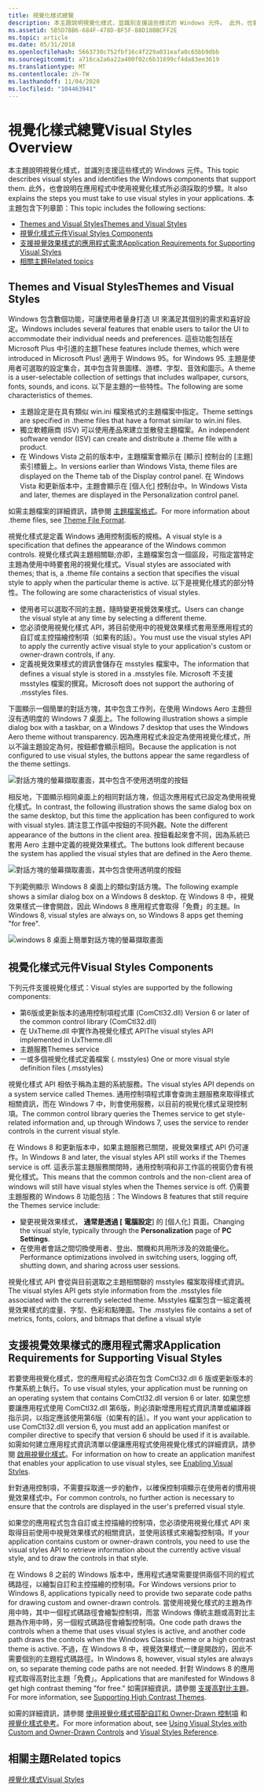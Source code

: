 ```yaml
---
title: 視覺化樣式總覽
description: 本主題說明視覺化樣式，並識別支援這些樣式的 Windows 元件。 此外，也會說明在應用程式中使用視覺化樣式所必須採取的步驟。
ms.assetid: 5B5D7BB6-684F-478D-BF5F-B8D18BBCFF2E
ms.topic: article
ms.date: 05/31/2018
ms.openlocfilehash: 5663730c752fbf16c4f229a031eafa0c65bb9dbb
ms.sourcegitcommit: a716ca2a6a22a400f02c6b31699cf4da83ee3619
ms.translationtype: MT
ms.contentlocale: zh-TW
ms.lasthandoff: 11/04/2020
ms.locfileid: "104463941"
---
```

# <a name="visual-styles-overview"></a><span data-ttu-id="53e27-104">視覺化樣式總覽</span><span class="sxs-lookup"><span data-stu-id="53e27-104">Visual Styles Overview</span></span>

<span data-ttu-id="53e27-105">本主題說明視覺化樣式，並識別支援這些樣式的 Windows 元件。</span><span class="sxs-lookup"><span data-stu-id="53e27-105">This topic describes visual styles and identifies the Windows components that support them.</span></span> <span data-ttu-id="53e27-106">此外，也會說明在應用程式中使用視覺化樣式所必須採取的步驟。</span><span class="sxs-lookup"><span data-stu-id="53e27-106">It also explains the steps you must take to use visual styles in your applications.</span></span> <span data-ttu-id="53e27-107">本主題包含下列章節：</span><span class="sxs-lookup"><span data-stu-id="53e27-107">This topic includes the following sections:</span></span>

-   [<span data-ttu-id="53e27-108">Themes and Visual Styles</span><span class="sxs-lookup"><span data-stu-id="53e27-108">Themes and Visual Styles</span></span>](#themes-and-visual-styles)
-   [<span data-ttu-id="53e27-109">視覺化樣式元件</span><span class="sxs-lookup"><span data-stu-id="53e27-109">Visual Styles Components</span></span>](#visual-styles-components)
-   [<span data-ttu-id="53e27-110">支援視覺效果樣式的應用程式需求</span><span class="sxs-lookup"><span data-stu-id="53e27-110">Application Requirements for Supporting Visual Styles</span></span>](#application-requirements-for-supporting-visual-styles)
-   [<span data-ttu-id="53e27-111">相關主題</span><span class="sxs-lookup"><span data-stu-id="53e27-111">Related topics</span></span>](#related-topics)

## <a name="themes-and-visual-styles"></a><span data-ttu-id="53e27-112">Themes and Visual Styles</span><span class="sxs-lookup"><span data-stu-id="53e27-112">Themes and Visual Styles</span></span>

<span data-ttu-id="53e27-113">Windows 包含數個功能，可讓使用者量身打造 UI 來滿足其個別的需求和喜好設定。</span><span class="sxs-lookup"><span data-stu-id="53e27-113">Windows includes several features that enable users to tailor the UI to accommodate their individual needs and preferences.</span></span> <span data-ttu-id="53e27-114">這些功能包括在 Microsoft Plus 中引進的主題</span><span class="sxs-lookup"><span data-stu-id="53e27-114">These features include themes, which were introduced in Microsoft Plus!</span></span> <span data-ttu-id="53e27-115">適用于 Windows 95。</span><span class="sxs-lookup"><span data-stu-id="53e27-115">for Windows 95.</span></span> <span data-ttu-id="53e27-116">主題是使用者可選取的設定集合，其中包含背景圖樣、游標、字型、音效和圖示。</span><span class="sxs-lookup"><span data-stu-id="53e27-116">A theme is a user-selectable collection of settings that includes wallpaper, cursors, fonts, sounds, and icons.</span></span> <span data-ttu-id="53e27-117">以下是主題的一些特性。</span><span class="sxs-lookup"><span data-stu-id="53e27-117">The following are some characteristics of themes.</span></span>

-   <span data-ttu-id="53e27-118">主題設定是在具有類似 win.ini 檔案格式的主題檔案中指定。</span><span class="sxs-lookup"><span data-stu-id="53e27-118">Theme settings are specified in .theme files that have a format similar to win.ini files.</span></span>
-   <span data-ttu-id="53e27-119">獨立軟體廠商 (ISV) 可以使用產品來建立並散發主題檔案。</span><span class="sxs-lookup"><span data-stu-id="53e27-119">An independent software vendor (ISV) can create and distribute a .theme file with a product.</span></span>
-   <span data-ttu-id="53e27-120">在 Windows Vista 之前的版本中，主題檔案會顯示在 [顯示] 控制台的 [主題] 索引標籤上。</span><span class="sxs-lookup"><span data-stu-id="53e27-120">In versions earlier than Windows Vista, theme files are displayed on the Theme tab of the Display control panel.</span></span> <span data-ttu-id="53e27-121">在 Windows Vista 和更新版本中，主題會顯示在 [個人化] 控制台中。</span><span class="sxs-lookup"><span data-stu-id="53e27-121">In Windows Vista and later, themes are displayed in the Personalization control panel.</span></span>

<span data-ttu-id="53e27-122">如需主題檔案的詳細資訊，請參閱 [主題檔案格式](themesfileformat-overview.md)。</span><span class="sxs-lookup"><span data-stu-id="53e27-122">For more information about .theme files, see [Theme File Format](themesfileformat-overview.md).</span></span>

<span data-ttu-id="53e27-123">視覺化樣式是定義 Windows 通用控制面板的規格。</span><span class="sxs-lookup"><span data-stu-id="53e27-123">A visual style is a specification that defines the appearance of the Windows common controls.</span></span> <span data-ttu-id="53e27-124">視覺化樣式與主題相關聯;亦即，主題檔案包含一個區段，可指定當特定主題為使用中時要套用的視覺化樣式。</span><span class="sxs-lookup"><span data-stu-id="53e27-124">Visual styles are associated with themes; that is, a .theme file contains a section that specifies the visual style to apply when the particular theme is active.</span></span> <span data-ttu-id="53e27-125">以下是視覺化樣式的部分特性。</span><span class="sxs-lookup"><span data-stu-id="53e27-125">The following are some characteristics of visual styles.</span></span>

-   <span data-ttu-id="53e27-126">使用者可以選取不同的主題，隨時變更視覺效果樣式。</span><span class="sxs-lookup"><span data-stu-id="53e27-126">Users can change the visual style at any time by selecting a different theme.</span></span>
-   <span data-ttu-id="53e27-127">您必須使用視覺化樣式 API，將目前使用中的視覺效果樣式套用至應用程式的自訂或主控描繪控制項（如果有的話）。</span><span class="sxs-lookup"><span data-stu-id="53e27-127">You must use the visual styles API to apply the currently active visual style to your application's custom or owner-drawn controls, if any.</span></span>
-   <span data-ttu-id="53e27-128">定義視覺效果樣式的資訊會儲存在 msstyles 檔案中。</span><span class="sxs-lookup"><span data-stu-id="53e27-128">The information that defines a visual style is stored in a .msstyles file.</span></span> <span data-ttu-id="53e27-129">Microsoft 不支援 msstyles 檔案的撰寫。</span><span class="sxs-lookup"><span data-stu-id="53e27-129">Microsoft does not support the authoring of .msstyles files.</span></span>


<span data-ttu-id="53e27-130">下圖顯示一個簡單的對話方塊，其中包含工作列，在使用 Windows Aero 主題但沒有透明度的 Windows 7 桌面上。</span><span class="sxs-lookup"><span data-stu-id="53e27-130">The following illustration shows a simple dialog box with a taskbar, on a Windows 7 desktop that uses the Windows Aero theme without transparency.</span></span> <span data-ttu-id="53e27-131">因為應用程式未設定為使用視覺化樣式，所以不論主題設定為何，按鈕都會顯示相同。</span><span class="sxs-lookup"><span data-stu-id="53e27-131">Because the application is not configured to use visual styles, the buttons appear the same regardless of the theme settings.</span></span>

![對話方塊的螢幕擷取畫面，其中包含不使用透明度的按鈕](images/tb-wostyles.png)

<span data-ttu-id="53e27-133">相反地，下圖顯示相同桌面上的相同對話方塊，但這次應用程式已設定為使用視覺化樣式。</span><span class="sxs-lookup"><span data-stu-id="53e27-133">In contrast, the following illustration shows the same dialog box on the same desktop, but this time the application has been configured to work with visual styles.</span></span> <span data-ttu-id="53e27-134">請注意工作區中按鈕的不同外觀。</span><span class="sxs-lookup"><span data-stu-id="53e27-134">Note the different appearance of the buttons in the client area.</span></span> <span data-ttu-id="53e27-135">按鈕看起來會不同，因為系統已套用 Aero 主題中定義的視覺效果樣式。</span><span class="sxs-lookup"><span data-stu-id="53e27-135">The buttons look different because the system has applied the visual styles that are defined in the Aero theme.</span></span>

![對話方塊的螢幕擷取畫面，其中包含使用透明度的按鈕](images/tb-withstyles.png)

<span data-ttu-id="53e27-137">下列範例顯示 Windows 8 桌面上的類似對話方塊。</span><span class="sxs-lookup"><span data-stu-id="53e27-137">The following example shows a similar dialog box on a Windows 8 desktop.</span></span> <span data-ttu-id="53e27-138">在 Windows 8 中，視覺效果樣式一律會開啟，因此 Windows 8 應用程式會取得「免費」的主題。</span><span class="sxs-lookup"><span data-stu-id="53e27-138">In Windows 8, visual styles are always on, so Windows 8 apps get theming "for free".</span></span>

![windows 8 桌面上簡單對話方塊的螢幕擷取畫面](images/tb-win8.png)

## <a name="visual-styles-components"></a><span data-ttu-id="53e27-140">視覺化樣式元件</span><span class="sxs-lookup"><span data-stu-id="53e27-140">Visual Styles Components</span></span>

<span data-ttu-id="53e27-141">下列元件支援視覺化樣式：</span><span class="sxs-lookup"><span data-stu-id="53e27-141">Visual styles are supported by the following components:</span></span>

-   <span data-ttu-id="53e27-142">第6版或更新版本的通用控制項程式庫 (ComCtl32.dll) </span><span class="sxs-lookup"><span data-stu-id="53e27-142">Version 6 or later of the common control library (ComCtl32.dll)</span></span>
-   <span data-ttu-id="53e27-143">在 UxTheme.dll 中實作為視覺化樣式 API</span><span class="sxs-lookup"><span data-stu-id="53e27-143">The visual styles API implemented in UxTheme.dll</span></span>
-   <span data-ttu-id="53e27-144">主題服務</span><span class="sxs-lookup"><span data-stu-id="53e27-144">Themes service</span></span>
-   <span data-ttu-id="53e27-145">一或多個視覺化樣式定義檔案 (. msstyles) </span><span class="sxs-lookup"><span data-stu-id="53e27-145">One or more visual style definition files (.msstyles)</span></span>

<span data-ttu-id="53e27-146">視覺化樣式 API 相依于稱為主題的系統服務。</span><span class="sxs-lookup"><span data-stu-id="53e27-146">The visual styles API depends on a system service called Themes.</span></span> <span data-ttu-id="53e27-147">通用控制項程式庫會查詢主題服務來取得樣式相關資訊，而在 Windows 7 中，則會使用服務，以目前的視覺化樣式呈現控制項。</span><span class="sxs-lookup"><span data-stu-id="53e27-147">The common control library queries the Themes service to get style-related information and, up through Windows 7, uses the service to render controls in the current visual style.</span></span>

<span data-ttu-id="53e27-148">在 Windows 8 和更新版本中，如果主題服務已關閉，視覺效果樣式 API 仍可運作。</span><span class="sxs-lookup"><span data-stu-id="53e27-148">In Windows 8 and later, the visual styles API still works if the Themes service is off.</span></span> <span data-ttu-id="53e27-149">這表示當主題服務關閉時，通用控制項和非工作區的視窗仍會有視覺化樣式。</span><span class="sxs-lookup"><span data-stu-id="53e27-149">This means that the common controls and the non-client area of windows will still have visual styles when the Themes service is off.</span></span> <span data-ttu-id="53e27-150">仍需要主題服務的 Windows 8 功能包括：</span><span class="sxs-lookup"><span data-stu-id="53e27-150">The Windows 8 features that still require the Themes service include:</span></span>

-   <span data-ttu-id="53e27-151">變更視覺效果樣式， **通常是透過 [** **電腦設定**] 的 [個人化] 頁面。</span><span class="sxs-lookup"><span data-stu-id="53e27-151">Changing the visual style, typically through the **Personalization** page of **PC Settings**.</span></span>
-   <span data-ttu-id="53e27-152">在使用者會話之間切換使用者、登出、關機和共用所涉及的效能優化。</span><span class="sxs-lookup"><span data-stu-id="53e27-152">Performance optimizations involved in switching users, logging off, shutting down, and sharing across user sessions.</span></span>

<span data-ttu-id="53e27-153">視覺化樣式 API 會從與目前選取之主題相關聯的 msstyles 檔案取得樣式資訊。</span><span class="sxs-lookup"><span data-stu-id="53e27-153">The visual styles API gets style information from the .msstyles file associated with the currently selected theme.</span></span> <span data-ttu-id="53e27-154">Msstyles 檔案包含一組定義視覺效果樣式的度量、字型、色彩和點陣圖。</span><span class="sxs-lookup"><span data-stu-id="53e27-154">The .msstyles file contains a set of metrics, fonts, colors, and bitmaps that define a visual style</span></span>

## <a name="application-requirements-for-supporting-visual-styles"></a><span data-ttu-id="53e27-155">支援視覺效果樣式的應用程式需求</span><span class="sxs-lookup"><span data-stu-id="53e27-155">Application Requirements for Supporting Visual Styles</span></span>

<span data-ttu-id="53e27-156">若要使用視覺化樣式，您的應用程式必須在包含 ComCtl32.dll 6 版或更新版本的作業系統上執行。</span><span class="sxs-lookup"><span data-stu-id="53e27-156">To use visual styles, your application must be running on an operating system that contains ComCtl32.dll version 6 or later.</span></span> <span data-ttu-id="53e27-157">如果您想要讓應用程式使用 ComCtl32.dll 第6版，則必須新增應用程式資訊清單或編譯器指示詞，以指定應該使用第6版（如果有的話）。</span><span class="sxs-lookup"><span data-stu-id="53e27-157">If you want your application to use ComCtl32.dll version 6, you must add an application manifest or compiler directive to specify that version 6 should be used if it is available.</span></span> <span data-ttu-id="53e27-158">如需如何建立應用程式資訊清單以便讓應用程式使用視覺化樣式的詳細資訊，請參閱 [啟用視覺化樣式](cookbook-overview.md)。</span><span class="sxs-lookup"><span data-stu-id="53e27-158">For information on how to create an application manifest that enables your application to use visual styles, see [Enabling Visual Styles](cookbook-overview.md).</span></span>

<span data-ttu-id="53e27-159">針對通用控制項，不需要採取進一步的動作，以確保控制項顯示在使用者的慣用視覺效果樣式中。</span><span class="sxs-lookup"><span data-stu-id="53e27-159">For common controls, no further action is necessary to ensure that the controls are displayed in the user's preferred visual style.</span></span>

<span data-ttu-id="53e27-160">如果您的應用程式包含自訂或主控描繪的控制項，您必須使用視覺化樣式 API 來取得目前使用中視覺效果樣式的相關資訊，並使用該樣式來繪製控制項。</span><span class="sxs-lookup"><span data-stu-id="53e27-160">If your application contains custom or owner-drawn controls, you need to use the visual styles API to retrieve information about the currently active visual style, and to draw the controls in that style.</span></span>

<span data-ttu-id="53e27-161">在 Windows 8 之前的 Windows 版本中，應用程式通常需要提供兩個不同的程式碼路徑，以繪製自訂和主控描繪的控制項。</span><span class="sxs-lookup"><span data-stu-id="53e27-161">For Windows versions prior to Windows 8, applications typically need to provide two separate code paths for drawing custom and owner-drawn controls.</span></span> <span data-ttu-id="53e27-162">當使用視覺化樣式的主題為作用中時，其中一個程式碼路徑會繪製控制項，而當 Windows 傳統主題或高對比主題為作用中時，另一個程式碼路徑會繪製控制項。</span><span class="sxs-lookup"><span data-stu-id="53e27-162">One code path draws the controls when a theme that uses visual styles is active, and another code path draws the controls when the Windows Classic theme or a high contrast theme is active.</span></span> <span data-ttu-id="53e27-163">不過，在 Windows 8 中，視覺效果樣式一律是開啟的，因此不需要個別的主題程式碼路徑。</span><span class="sxs-lookup"><span data-stu-id="53e27-163">In Windows 8, however, visual styles are always on, so separate theming code paths are not needed.</span></span> <span data-ttu-id="53e27-164">針對 Windows 8 的應用程式取得高對比主題「免費」。</span><span class="sxs-lookup"><span data-stu-id="53e27-164">Applications that are manifested for Windows 8 get high contrast theming "for free."</span></span> <span data-ttu-id="53e27-165">如需詳細資訊，請參閱 [支援高對比主題](supporting-high-contrast-themes.md)。</span><span class="sxs-lookup"><span data-stu-id="53e27-165">For more information, see [Supporting High Contrast Themes](supporting-high-contrast-themes.md).</span></span>

<span data-ttu-id="53e27-166">如需的詳細資訊，請參閱 [使用視覺化樣式搭配自訂和 Owner-Drawn 控制項](using-visual-styles.md) 和 [視覺化樣式參考](uxctl-ref.md)。</span><span class="sxs-lookup"><span data-stu-id="53e27-166">For more information about, see [Using Visual Styles with Custom and Owner-Drawn Controls](using-visual-styles.md) and [Visual Styles Reference](uxctl-ref.md).</span></span>

## <a name="related-topics"></a><span data-ttu-id="53e27-167">相關主題</span><span class="sxs-lookup"><span data-stu-id="53e27-167">Related topics</span></span>

<dl> <dt>

[<span data-ttu-id="53e27-168">視覺化樣式</span><span class="sxs-lookup"><span data-stu-id="53e27-168">Visual Styles</span></span>](themes-overview.md)
</dt> </dl>

 

 




